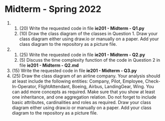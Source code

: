 # Midterm - Spring 2022

1. 
    1. (20) Write the requested code in file **ie201 - Midterm - Q1.py**
    2. (10) Draw the class diagram of the classes in Question 1. Draw your class diagram either using draw.io or manually on a paper. Add your class diagram to the repository as a picture file.
2. 
    1. (25) Write the requested code in file **ie201 - Midterm - Q2.py**
    1. (5) Discuss the time complexity function of the code in Question 2 in file **ie201 - Midterm - Q2.md**
3. (15) Write the requested code in file **ie201 - Midterm - Q3.py**
4. (25) Draw the class diagram of an airline company. Your analysis should at least include the following entities: Company, Pilot, Employee, Check-In-Operator, FlightAttendant, Boeing, Airbus, LandingGear, Wing. You can add more concepts as required. Make sure that you show at least one inheritance, and one aggregation relation. Do not forget to include basic attributes, cardinalities and roles as required. Draw your class diagram either using draw.io or manually on a paper. Add your class diagram to the repository as a picture file.
